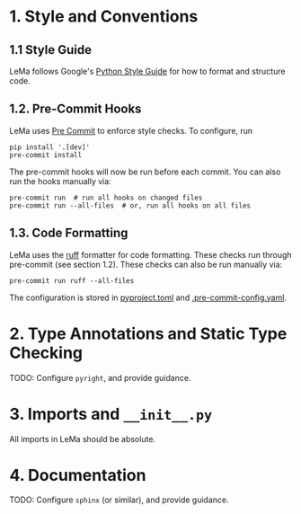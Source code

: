 # 1. Style and Conventions

## 1.1 Style Guide

LeMa follows Google's [Python Style Guide](https://google.github.io/styleguide/pyguide.html)
for how to format and structure code.

## 1.2. Pre-Commit Hooks

LeMa uses [Pre Commit](https://pre-commit.com/) to enforce style checks. To configure, run
```
pip install '.[dev]'
pre-commit install
```

The pre-commit hooks will now be run before each commit. You can also run the hooks manually via:

```
pre-commit run  # run all hooks on changed files
pre-commit run --all-files  # or, run all hooks on all files
```


## 1.3. Code Formatting

LeMa uses the [ruff](https://github.com/astral-sh/ruff) formatter for code formatting.
These checks run through pre-commit (see section 1.2). These checks can also be
run manually via:

```
pre-commit run ruff --all-files
```

The configuration is stored in [pyproject.toml](pyproject.toml) and 
[.pre-commit-config.yaml](.pre-commit-config.yaml).


# 2. Type Annotations and Static Type Checking

TODO: Configure `pyright`, and provide guidance.

# 3. Imports and `__init__.py`

All imports in LeMa should be absolute.


# 4. Documentation

TODO: Configure `sphinx` (or similar), and provide guidance.
